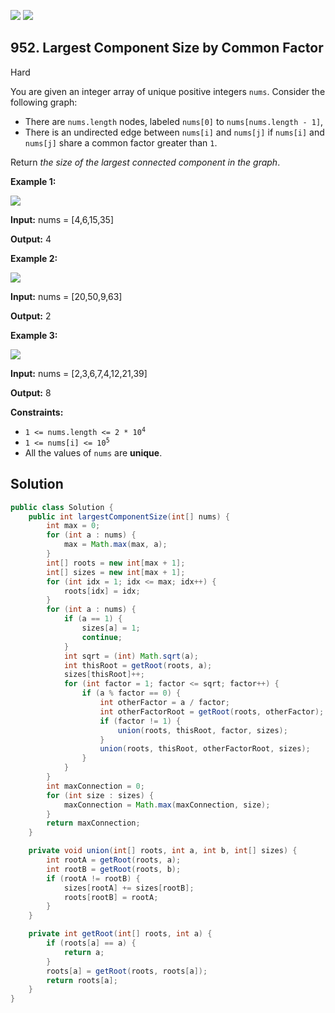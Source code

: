 [![](https://img.shields.io/github/stars/javadev/LeetCode-in-Java?label=Stars&style=flat-square)](https://github.com/javadev/LeetCode-in-Java)
[![](https://img.shields.io/github/forks/javadev/LeetCode-in-Java?label=Fork%20me%20on%20GitHub%20&style=flat-square)](https://github.com/javadev/LeetCode-in-Java/fork)

## 952\. Largest Component Size by Common Factor

Hard

You are given an integer array of unique positive integers `nums`. Consider the following graph:

*   There are `nums.length` nodes, labeled `nums[0]` to `nums[nums.length - 1]`,
*   There is an undirected edge between `nums[i]` and `nums[j]` if `nums[i]` and `nums[j]` share a common factor greater than `1`.

Return _the size of the largest connected component in the graph_.

**Example 1:**

![](https://assets.leetcode.com/uploads/2018/12/01/ex1.png)

**Input:** nums = [4,6,15,35]

**Output:** 4

**Example 2:**

![](https://assets.leetcode.com/uploads/2018/12/01/ex2.png)

**Input:** nums = [20,50,9,63]

**Output:** 2

**Example 3:**

![](https://assets.leetcode.com/uploads/2018/12/01/ex3.png)

**Input:** nums = [2,3,6,7,4,12,21,39]

**Output:** 8

**Constraints:**

*   <code>1 <= nums.length <= 2 * 10<sup>4</sup></code>
*   <code>1 <= nums[i] <= 10<sup>5</sup></code>
*   All the values of `nums` are **unique**.

## Solution

```java
public class Solution {
    public int largestComponentSize(int[] nums) {
        int max = 0;
        for (int a : nums) {
            max = Math.max(max, a);
        }
        int[] roots = new int[max + 1];
        int[] sizes = new int[max + 1];
        for (int idx = 1; idx <= max; idx++) {
            roots[idx] = idx;
        }
        for (int a : nums) {
            if (a == 1) {
                sizes[a] = 1;
                continue;
            }
            int sqrt = (int) Math.sqrt(a);
            int thisRoot = getRoot(roots, a);
            sizes[thisRoot]++;
            for (int factor = 1; factor <= sqrt; factor++) {
                if (a % factor == 0) {
                    int otherFactor = a / factor;
                    int otherFactorRoot = getRoot(roots, otherFactor);
                    if (factor != 1) {
                        union(roots, thisRoot, factor, sizes);
                    }
                    union(roots, thisRoot, otherFactorRoot, sizes);
                }
            }
        }
        int maxConnection = 0;
        for (int size : sizes) {
            maxConnection = Math.max(maxConnection, size);
        }
        return maxConnection;
    }

    private void union(int[] roots, int a, int b, int[] sizes) {
        int rootA = getRoot(roots, a);
        int rootB = getRoot(roots, b);
        if (rootA != rootB) {
            sizes[rootA] += sizes[rootB];
            roots[rootB] = rootA;
        }
    }

    private int getRoot(int[] roots, int a) {
        if (roots[a] == a) {
            return a;
        }
        roots[a] = getRoot(roots, roots[a]);
        return roots[a];
    }
}
```